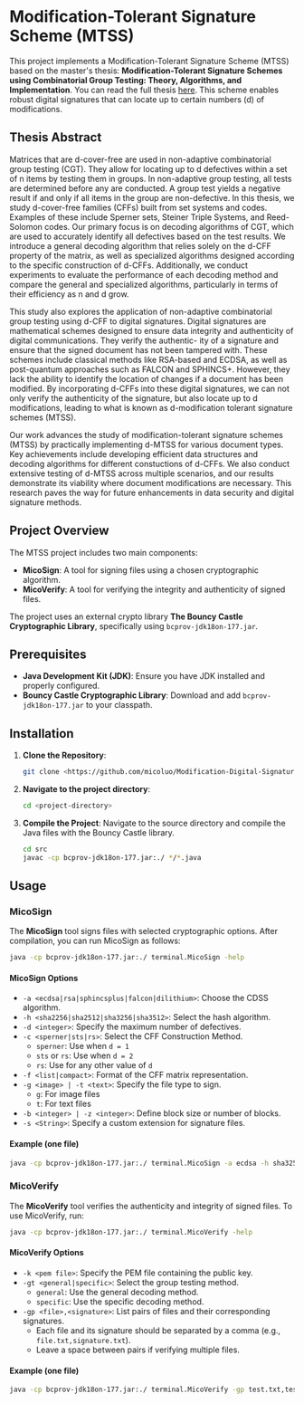 # Modification-Tolerant Signature Scheme (MTSS)

This project implements a Modification-Tolerant Signature Scheme (MTSS) based on the master's thesis: **Modification-Tolerant Signature Schemes using Combinatorial Group Testing: Theory, Algorithms, and Implementation**. You can read the full thesis [here](https://ruor.uottawa.ca/items/aa615ffa-bb91-4f99-92ba-abb54501f9e6).
This scheme enables robust digital signatures that can locate up to certain numbers (d) of modifications. 

## Thesis Abstract 

Matrices that are d-cover-free are used in non-adaptive combinatorial group testing (CGT).
They allow for locating up to d defectives within a set of n items by testing them in groups.
In non-adaptive group testing, all tests are determined before any are conducted. A group
test yields a negative result if and only if all items in the group are non-defective. In this
thesis, we study d-cover-free families (CFFs) built from set systems and codes. Examples of
these include Sperner sets, Steiner Triple Systems, and Reed-Solomon codes. Our primary
focus is on decoding algorithms of CGT, which are used to accurately identify all defectives
based on the test results. We introduce a general decoding algorithm that relies solely on
the d-CFF property of the matrix, as well as specialized algorithms designed according to
the specific construction of d-CFFs. Additionally, we conduct experiments to evaluate the
performance of each decoding method and compare the general and specialized algorithms,
particularly in terms of their efficiency as n and d grow.

This study also explores the application of non-adaptive combinatorial group testing
using d-CFF to digital signatures. Digital signatures are mathematical schemes designed to
ensure data integrity and authenticity of digital communications. They verify the authentic-
ity of a signature and ensure that the signed document has not been tampered with. These
schemes include classical methods like RSA-based and ECDSA, as well as post-quantum
approaches such as FALCON and SPHINCS+. However, they lack the ability to identify the
location of changes if a document has been modified. By incorporating d-CFFs into these
digital signatures, we can not only verify the authenticity of the signature, but also locate
up to d modifications, leading to what is known as d-modification tolerant signature schemes
(MTSS).

Our work advances the study of modification-tolerant signature schemes (MTSS) by
practically implementing d-MTSS for various document types. Key achievements include
developing efficient data structures and decoding algorithms for different constuctions of
d-CFFs. We also conduct extensive testing of d-MTSS across multiple scenarios, and our
results demonstrate its viability where document modifications are necessary. This research
paves the way for future enhancements in data security and digital signature methods.

## Project Overview

The MTSS project includes two main components:

- **MicoSign**: A tool for signing files using a chosen cryptographic algorithm.
- **MicoVerify**: A tool for verifying the integrity and authenticity of signed files.

The project uses an external crypto library **The Bouncy Castle Cryptographic Library**, specifically using `bcprov-jdk18on-177.jar`.

## Prerequisites

- **Java Development Kit (JDK)**: Ensure you have JDK installed and properly configured.
- **Bouncy Castle Cryptographic Library**: Download and add `bcprov-jdk18on-177.jar` to your classpath.

## Installation

1. **Clone the Repository**:
    ```bash
    git clone <https://github.com/micoluo/Modification-Digital-Signature-Scheme-Using-Combinatorial-Group-Testing.git>
    ```

2. **Navigate to the project directory**:
    ```bash
    cd <project-directory>
    ```

3. **Compile the Project**: Navigate to the source directory and compile the Java files with the Bouncy Castle library.
    ```bash
    cd src
    javac -cp bcprov-jdk18on-177.jar:./ */*.java
    ```

## Usage

### MicoSign

The **MicoSign** tool signs files with selected cryptographic options. After compilation, you can run MicoSign as follows:

```bash
java -cp bcprov-jdk18on-177.jar:./ terminal.MicoSign -help
 ```

#### MicoSign Options

- `-a <ecdsa|rsa|sphincsplus|falcon|dilithium>`: Choose the CDSS algorithm.
- `-h <sha2256|sha2512|sha3256|sha3512>`: Select the hash algorithm.
- `-d <integer>`: Specify the maximum number of defectives.
- `-c <sperner|sts|rs>`: Select the CFF Construction Method.
  - `sperner`: Use when `d = 1`
  - `sts` or `rs`: Use when `d = 2`
  - `rs`: Use for any other value of `d`
- `-f <list|compact>`: Format of the CFF matrix representation.
- `-g <image> | -t <text>`: Specify the file type to sign.
  - `g`: For image files
  - `t`: For text files
- `-b <integer> | -z <integer>`: Define block size or number of blocks.
- `-s <String>`: Specify a custom extension for signature files.

#### Example (one file)
```bash
java -cp bcprov-jdk18on-177.jar:./ terminal.MicoSign -a ecdsa -h sha3256 -d 5 -c rs -s abc -f list -t test.txt -z 10
```

### MicoVerify

The **MicoVerify** tool verifies the authenticity and integrity of signed files. To use MicoVerify, run:

```bash
java -cp bcprov-jdk18on-177.jar:./ terminal.MicoVerify -help
 ```
#### MicoVerify Options
- `-k <pem file>`: Specify the PEM file containing the public key.
- `-gt <general|specific>`: Select the group testing method.
  - `general`: Use the general decoding method.
  - `specific`: Use the specific decoding method.
- `-gp <file>,<signature>`: List pairs of files and their corresponding signatures.
  - Each file and its signature should be separated by a comma (e.g., `file.txt,signature.txt`).
  - Leave a space between pairs if verifying multiple files.


#### Example (one file)
```bash
java -cp bcprov-jdk18on-177.jar:./ terminal.MicoVerify -gp test.txt,test_abc.txt -k publicKey.pem -gt general 
```

